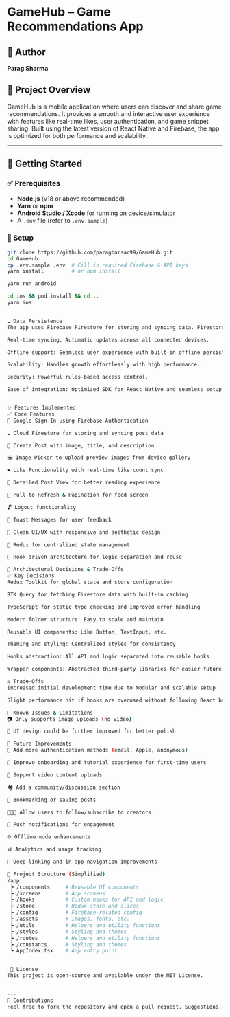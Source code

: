 # GameHub – Game Recommendations App

## 👤 Author

**Parag Sharma**

## 📱 Project Overview

GameHub is a mobile application where users can discover and share game recommendations. It provides a smooth and interactive user experience with features like real-time likes, user authentication, and game snippet sharing. Built using the latest version of React Native and Firebase, the app is optimized for both performance and scalability.

---

## 🚀 Getting Started

### ✅ Prerequisites

- **Node.js** (v18 or above recommended)
- **Yarn** or **npm**
- **Android Studio / Xcode** for running on device/simulator
- A `.env` file (refer to `.env.sample`)

### 🔧 Setup

```bash
git clone https://github.com/paragbarsar99/GameHub.git
cd GameHub
cp .env.sample .env  # Fill in required Firebase & API keys
yarn install         # or npm install

yarn run android

cd ios && pod install && cd ..
yarn ios


☁️ Data Persistence
The app uses Firebase Firestore for storing and syncing data. Firestore was chosen due to the following benefits:

Real-time syncing: Automatic updates across all connected devices.

Offline support: Seamless user experience with built-in offline persistence.

Scalability: Handles growth effortlessly with high performance.

Security: Powerful rules-based access control.

Ease of integration: Optimized SDK for React Native and seamless setup with Firebase Authentication.


✨ Features Implemented
✅ Core Features
🔐 Google Sign-In using Firebase Authentication

☁️ Cloud Firestore for storing and syncing post data

🧾 Create Post with image, title, and description

🖼️ Image Picker to upload preview images from device gallery

❤️ Like Functionality with real-time like count sync

📄 Detailed Post View for better reading experience

🔄 Pull-to-Refresh & Pagination for feed screen

🔓 Logout functionality

🔔 Toast Messages for user feedback

💅 Clean UI/UX with responsive and aesthetic design

📱 Redux for centralized state management

🎣 Hook-driven architecture for logic separation and reuse

🧠 Architectural Decisions & Trade-Offs
✅ Key Decisions
Redux Toolkit for global state and store configuration

RTK Query for fetching Firestore data with built-in caching

TypeScript for static type checking and improved error handling

Modern folder structure: Easy to scale and maintain

Reusable UI components: Like Button, TextInput, etc.

Theming and styling: Centralized styles for consistency

Hooks abstraction: All API and logic separated into reusable hooks

Wrapper components: Abstracted third-party libraries for easier future replacements

⚖️ Trade-Offs
Increased initial development time due to modular and scalable setup

Slight performance hit if hooks are overused without following React best practices

🚧 Known Issues & Limitations
📷 Only supports image uploads (no video)

🎨 UI design could be further improved for better polish

🚀 Future Improvements
🔑 Add more authentication methods (email, Apple, anonymous)

🧭 Improve onboarding and tutorial experience for first-time users

🎥 Support video content uploads

🏘️ Add a community/discussion section

🧾 Bookmarking or saving posts

🧑‍🤝‍🧑 Allow users to follow/subscribe to creators

🔔 Push notifications for engagement

🌐 Offline mode enhancements

📊 Analytics and usage tracking

📱 Deep linking and in-app navigation improvements

📂 Project Structure (Simplified)
/app
 ┣ /components     # Reusable UI components
 ┣ /screens        # App screens
 ┣ /hooks          # Custom hooks for API and logic
 ┣ /store          # Redux store and slices
 ┣ /config         # Firebase-related config
 ┣ /assets         # Images, fonts, etc.
 ┣ /utils          # Helpers and utility functions
 ┣ /styles         # Styling and themes
 ┣ /routes         # Helpers and utility functions
 ┣ /constants      # Styling and themes
 ┗ AppIndex.tsx    # App entry point


 📄 License
This project is open-source and available under the MIT License.


---
🙌 Contributions
Feel free to fork the repository and open a pull request. Suggestions, issues, and improvements are always welcome!
```
